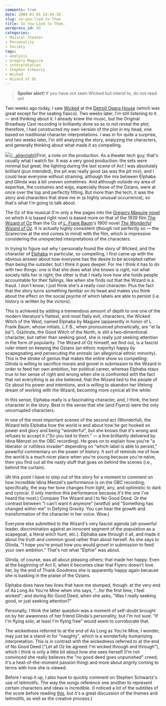 ```yaml
---
comments: true
date: 2009-01-01 14:45:18
slug: so-you-lied-to-them
title: So You Lied to Them.
wordpress_id: 93
categories:
- Musical Theater
- Personality
- Society
tags:
- analysis
- Gregory Maguire
- interpretation
- Stephen Schwartz
- Wicked
- Wizard of Oz
---
```


> **Spoiler alert!** If you have not seen Wicked but intend to, do not read on!


Two weeks ago today, I saw [Wicked](http://www.wickedthemusical.com/) at the [Detroit Opera House](http://www.nederlanderdetroit.com/) (which was great except for the seating fiasco). Two weeks later, I'm still listening to it — and thinking about it. I already knew the music, but the Original Broadway Cast recording is brilliantly done so as to not reveal the plot; therefore, I had constructed my own version of the plot in my head, one based on traditional character interpretations. I was in for quite a surprise, and two weeks later, I'm still analyzing the story, analyzing the characters, and generally thinking about what made it so compelling.

[![]({{site.baseurl}}/post-uploads/tour029202-200x300.jpg){: .alignright}]({{site.baseurl}}/post-uploads/tour029202.jpg)First, a note on the production. As a theater tech guy, that's usually what I watch for. It was a very good production: the sets were minimal but great, the lighting during the last scene of Act I was absolutely brilliant (pun intended), the pit was really good (as was the pit mix), and I could hear everyone without straining, although the mix between Elphaba and Glinda was a bit uneven sometimes. And although outside my area of expertise, the costumes and wigs, especially those of the Ozians, were at once over the top and perfectly fitting. But more than the tech, it was the story and characters that drew me in (a highly unusual occurrence), so that's what I'm going to talk about.

The Oz of the musical (I'm only a few pages into the [Gregory Maguire](http://en.wikipedia.org/wiki/Gregory_Maguire) [novel](http://en.wikipedia.org/wiki/Wicked_(novel)) on which it is based right now) is based more on that of the 1939 film [The Wizard of Oz](http://en.wikipedia.org/wiki/The_Wizard_of_Oz_(1939_film)) than the Oz of[ L. Frank Baum](http://en.wikipedia.org/wiki/L._Frank_Baum)'s 1900 novel _[The Wonderful Wizard of Oz](http://en.wikipedia.org/wiki/The_Wonderful_Wizard_of_Oz)_. It is actually highly consistent (though not perfectly so — the Scarecrow at the end comes to mind) with the film, which is impressive considering the unexpected interpretations of the characters.

In trying to figure out why I personally found the story of Wicked, and the character of [Elphaba](http://en.wikipedia.org/wiki/Elphaba) in particular, so compelling, I first came up with the obvious answer about how everyone has the desire to be accepted rather than being the outsider, but I think it goes deeper. For me I think it has to do with two things: one is that she does what she knows is right, not what society tells her is right; the other is that I really love how she holds people accountable for their failings, like when she finds out that the Wizard is a fraud. I don't know; I just think she's a really cool character. Plus the fact that the story turns something familiar on its head and makes you think about the effect on the social psyche of which labels are able to persist (i.e. history is written by the victors).

This is achieved by adding a tremendous amount of depth to one one of the modern literature's flattest, and most flatly evil, characters, the Wicked Witch of the West, named Elphaba by Maguire (apparently in honor of L. Frank Baum, whose initials, L.F.B., when pronounced phonetically, are "el fa ba"). G(a)linda, the Good Witch of the North, is still a two-dimentional character, but rather than seeking good, she is really just seeking attention in the form of popularity. The Wizard of Oz himself, we find out, is a fascist ruler intent on keeping the Ozians (an ethnic majority) happy by scapegoating and persecuting the animals (an allegorical ethnic minority). This is the stroke of genius that makes the entire show so compelling: Glinda is willing to sacrifice morals and grovel in submission to the Wizard in order to feed her own ambition, her political career, whereas Elphaba stays true to her sense of right and wrong when she is confronted with the fact that not everything is as she believed, that the Wizard lied to the people of Oz about his power and intentions, and is willing to abandon her lifelong dream of working with the Wizard, becoming more cynical all the while.

In this sense, Elphaba really is a fascinating character, and, I think, the best character in the story. Best in the sense that she (and Fiyero) were the only uncorrupted characters.

In one of the most important scenes of the second act (Wonderful), the Wizard tells Elphaba how the world is and  about how he got hooked on power and glory and being "wonderful", but she knows that it's wrong and refuses to accept it ("So you lied to them." — a line brilliantly delivered by Idina Menzel on the OBC recording). He goes on to explain how you're "a liberator or ruthless invader" depending on "which label is able to persist," powerful commentary on the power of history. It sort of reminds me of how the world is a much nicer place when you're young because you're naïve, then you find out all the nasty stuff that goes on behind the scenes (i.e., behind the curtain).

(At this point I have to step out of the story for a moment to comment on how incredible Idina Menzel's performance is on the OBC recording; specifically, the way her tone changes from light, airy, and optimistic to dark and cynical. (I only mention this performance because it's the one I've heard the most.) Compare The Wizard and I to No Good Deed. Or the contrast between "I can't want it anymore" (wistful) and "Something has changed within me" in Defying Gravity. You can hear the growth and transformation of the character in her voice. Wow.)

Everyone else submitted to the Wizard's very fascist agenda (all-powerful leader, discrimination against an innocent segment of the population as a scapegoat, a literal witch hunt, etc.). Elphaba saw through it all, and made it about the truth and common good rather than about herself. As she says to Glinda, "I hope you're proud how you would grovel in submission to feed your own ambition." That's not what "Elphie" was about.

Glinda, of course, was all about pleasing others; that made her happy. Even at the beginning of Act II, when it becomes clear that Fiyero doesn't love her, by the end of Thank Goodness she is apparently happy again because she is basking in the praise of the Ozians.

Elphaba does have two lines that have me stumped, though: at the very end of As Long As You're Mine when she says, "...for the first time, I feel wicked"; and during No Good Deed, when she asks, "Was I really seeking good, or just seeking attention?"

Personally, I think the latter question was a moment of self-doubt brought on by her awareness of her friend Glinda's personality, but I'm not sure. "If I'm flying solo, at least I'm flying free" would seem to corroborate that.

The wickedness referred to at the end of As Long as You're Mine, I wonder, may just be a stand-in for "naughty", which is a wonderfully humanizing interpretation. This is in contrast with the wickedness referred to at the end of No Good Deed ("Let all Oz be agreed: I'm wicked through and through"), which I think is only a little bit about how she sees herself (I'm not convinced she really believes the "no good deed goes unpunished" creed; it's a heat-of-the-moment passion thing) and more about angrily coming to terms with how she is viewed.

Before I wrap it up, I also have to quickly comment on Stephen Schwartz's use of leitmotifs. The way the songs reference one another to represent certain characters and ideas is incredible. (I noticed a lot of the subtitles of the score before reading [this](	http://www.musicalschwartz.com/wicked-musical-themes.htm), but it's a great discussion of the themes and leitmotifs, as well as the creative process.)
